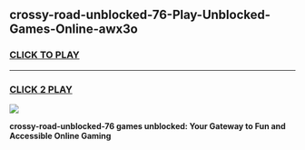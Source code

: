 
## crossy-road-unblocked-76-Play-Unblocked-Games-Online-awx3o
<h3>
<a href="https://premium76.site?title=crossy-road-unblocked-76&ref=25A">CLICK TO PLAY</a></h3>
<hr>

<h3>
<a href="https://premium76.site?title=crossy-road-unblocked-76&ref=25A">CLICK 2 PLAY</a>
  
</h3>

<a href="https://premium76.site?title=crossy-road-unblocked-76&ref=25A"><img src="https://clearcache.store/games.png"></a>


**crossy-road-unblocked-76 games unblocked: Your Gateway to Fun and Accessible Online Gaming**
